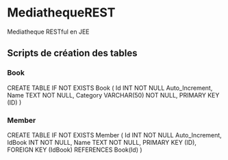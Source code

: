 # MediathequeREST
Mediatheque RESTful en JEE


## Scripts de création des tables

### Book
CREATE TABLE IF NOT EXISTS Book (
    Id INT NOT NULL Auto_Increment, 
    Name TEXT NOT NULL, 
    Category VARCHAR(50) NOT NULL, 
    PRIMARY KEY (ID)
)


### Member
CREATE TABLE IF NOT EXISTS Member (
    Id INT NOT NULL Auto_Increment, 
    IdBook INT NOT NULL, 
    Name TEXT NOT NULL, 
    PRIMARY KEY (ID), 
    FOREIGN KEY (IdBook) REFERENCES Book(Id)
)
